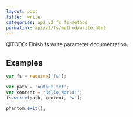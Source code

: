 ```yaml
---
layout: post
title:  write
categories: api_v2 fs fs-method
permalink: api/v2/fs/method/write.html
---
```


@TODO: Finish fs.write parameter documentation.


## Examples

```javascript
var fs = require('fs');

var path = 'output.txt';
var content = 'Hello World!';
fs.write(path, content, 'w');

phantom.exit();
```
